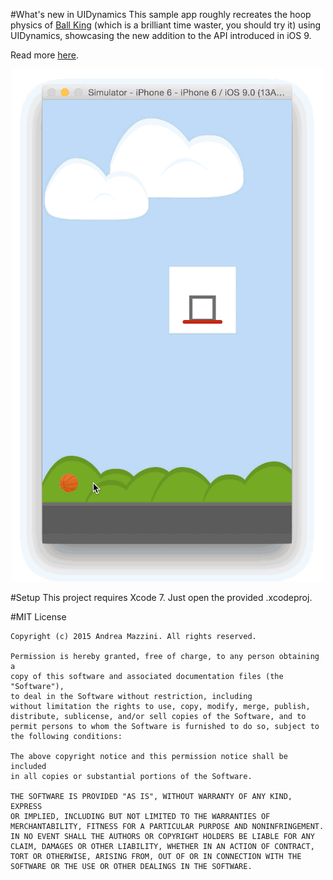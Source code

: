 #What's new in UIDynamics
This sample app roughly recreates the hoop physics of [Ball King](https://itunes.apple.com/us/app/ball-king/id946496840?mt=8) (which is a brilliant time waster, you should try it) using UIDynamics, showcasing the new addition to the API introduced in iOS 9.  

Read more [here](http://fancypixel.github.io/blog/2015/06/19/playing-with-uidynamics-in-ios-9/).  

<p align="center">
  <img width="500" height="820" src="assets/screenshot.gif"/>
</p>

#Setup
This project requires Xcode 7. Just open the provided .xcodeproj.  

#MIT License

	Copyright (c) 2015 Andrea Mazzini. All rights reserved.

	Permission is hereby granted, free of charge, to any person obtaining a
	copy of this software and associated documentation files (the "Software"),
	to deal in the Software without restriction, including
	without limitation the rights to use, copy, modify, merge, publish,
	distribute, sublicense, and/or sell copies of the Software, and to
	permit persons to whom the Software is furnished to do so, subject to
	the following conditions:

	The above copyright notice and this permission notice shall be included
	in all copies or substantial portions of the Software.

	THE SOFTWARE IS PROVIDED "AS IS", WITHOUT WARRANTY OF ANY KIND, EXPRESS
	OR IMPLIED, INCLUDING BUT NOT LIMITED TO THE WARRANTIES OF
	MERCHANTABILITY, FITNESS FOR A PARTICULAR PURPOSE AND NONINFRINGEMENT.
	IN NO EVENT SHALL THE AUTHORS OR COPYRIGHT HOLDERS BE LIABLE FOR ANY
	CLAIM, DAMAGES OR OTHER LIABILITY, WHETHER IN AN ACTION OF CONTRACT,
	TORT OR OTHERWISE, ARISING FROM, OUT OF OR IN CONNECTION WITH THE
	SOFTWARE OR THE USE OR OTHER DEALINGS IN THE SOFTWARE.
	
